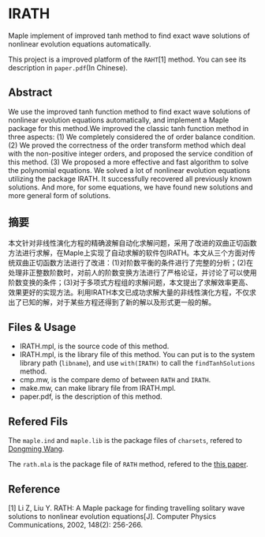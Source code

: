 # IRATH
Maple implement of improved tanh method to find exact wave solutions of nonlinear evolution equations automatically.

This project is a improved platform of the `RAHT`[1] method. You can see its description in `paper.pdf`(In Chinese).

## Abstract
We use the improved tanh function method to find exact wave solutions of nonlinear evolution equations automatically, and implement a Maple package for this method.We improved the classic tanh function method in three aspects: (1) We completely considered the of order balance condition. (2) We proved the correctness of the order transform method which deal with the non-positive integer orders, and proposed the service condition of this method. (3) We proposed a more effective and fast algorithm to solve the polynomial equations. We solved a lot of nonlinear evolution equations utilizing the package IRATH. It successfully recovered all previously known solutions. And more, for some equations, we have found new solutions and more general form of solutions.

## 摘要
本文针对非线性演化方程的精确波解自动化求解问题，采用了改进的双曲正切函数方法进行求解，在Maple上实现了自动求解的软件包IRATH。本文从三个方面对传统双曲正切函数方法进行了改进：(1)对阶数平衡的条件进行了完整的分析；(2)在处理非正整数阶数时，对前人的阶数变换方法进行了严格论证，并讨论了可以使用阶数变换的条件；(3)对于多项式方程组的求解问题，本文提出了求解效率更高、效果更好的实现方法。利用IRATH本文已成功求解大量的非线性演化方程，不仅求出了已知的解，对于某些方程还得到了新的解以及形式更一般的解。

## Files & Usage
+ IRATH.mpl, is the source code of this method.
+ IRATH.mpl, is the library file of this method. You can put is to the system library path (`libname`), and use `with(IRATH)` to call the `findTanhSolutions` method.
+ cmp.mw, is the compare demo of between `RATH` and `IRATH`.
+ make.mw, can make library file from IRATH.mpl.
+ paper.pdf, is the description of this method. 

## Refered Fils
The `maple.ind` and `maple.lib` is the package files of `charsets`, refered to [Dongming Wang](http://www-polsys.lip6.fr/~wang/epsilon/index.html).

The `rath.mla` is the package file of `RATH` method, refered to the [this paper](http://www.sciencedirect.com/science/article/pii/S0010465502005593).

## Reference
[1] Li Z, Liu Y. RATH: A Maple package for finding travelling solitary wave solutions to nonlinear evolution equations[J]. Computer Physics Communications, 2002, 148(2): 256-266.